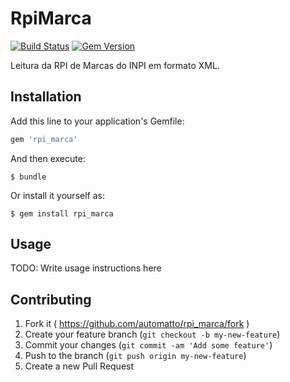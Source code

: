 # RpiMarca

[![Build Status](https://travis-ci.org/automatto/rpi_marca.svg?branch=master)](https://travis-ci.org/automatto/rpi_marca)
[![Gem Version](https://badge.fury.io/rb/rpi_marca.svg)](http://badge.fury.io/rb/rpi_marca)

Leitura da RPI de Marcas do INPI em formato XML.

## Installation

Add this line to your application's Gemfile:

```ruby
gem 'rpi_marca'
```

And then execute:

    $ bundle

Or install it yourself as:

    $ gem install rpi_marca

## Usage

TODO: Write usage instructions here

## Contributing

1. Fork it ( https://github.com/automatto/rpi_marca/fork )
2. Create your feature branch (`git checkout -b my-new-feature`)
3. Commit your changes (`git commit -am 'Add some feature'`)
4. Push to the branch (`git push origin my-new-feature`)
5. Create a new Pull Request
